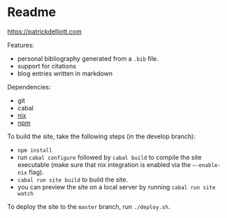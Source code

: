 # Readme

<https://patrickdelliott.com>

Features:

-   personal bibliography generated from a `.bib` file.
-   support for citations
-   blog entries written in markdown

Dependencies:

-   git
-   cabal
-   [nix](https://nixos.org/nix/)
-   [npm](https://www.npmjs.com/)

To build the site, take the following steps (in the develop branch):

-   `npm install`
-   run `cabal configure` followed by `cabal build` to compile the site
    executable (make sure that nix integration is enabled via the
    `–-enable-nix` flag).
-   `cabal run site build` to build the site.
-   you can preview the site on a local server by running
    `cabal run site watch`

To deploy the site to the `master` branch, run `./deploy.sh`.
